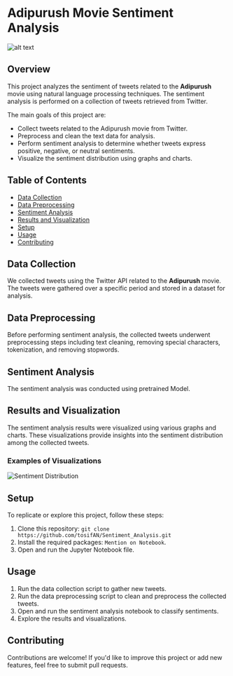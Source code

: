# Adipurush Movie Sentiment Analysis

![alt text](https://images.indianexpress.com/2022/10/Adipurush-1200.jpg )

## Overview

This project analyzes the sentiment of tweets related to the **Adipurush** movie using natural language processing techniques. The sentiment analysis is performed on a collection of tweets retrieved from Twitter.

The main goals of this project are:
- Collect tweets related to the Adipurush movie from Twitter.
- Preprocess and clean the text data for analysis.
- Perform sentiment analysis to determine whether tweets express positive, negative, or neutral sentiments.
- Visualize the sentiment distribution using graphs and charts.

## Table of Contents

- [Data Collection](#data-collection)
- [Data Preprocessing](#data-preprocessing)
- [Sentiment Analysis](#sentiment-analysis)
- [Results and Visualization](#results-and-visualization)
- [Setup](#setup)
- [Usage](#usage)
- [Contributing](#contributing)


## Data Collection

We collected tweets using the Twitter API related to the **Adipurush** movie. The tweets were gathered over a specific period and stored in a dataset for analysis.

## Data Preprocessing

Before performing sentiment analysis, the collected tweets underwent preprocessing steps including text cleaning, removing special characters, tokenization, and removing stopwords.

## Sentiment Analysis

The sentiment analysis was conducted using pretrained Model.

## Results and Visualization

The sentiment analysis results were visualized using various graphs and charts. These visualizations provide insights into the sentiment distribution among the collected tweets.

### Examples of Visualizations

![Sentiment Distribution](https://d33wubrfki0l68.cloudfront.net/ba2d83b3e2723f13a10edc19e960e326a0583507/33e51/static/012128fcf5034ecbcb628eefb722aa7f/b9224/sentiment-chewy.png)
<!-- Add more visualization images here -->

## Setup

To replicate or explore this project, follow these steps:

1. Clone this repository: `git clone https://github.com/tosifAN/Sentiment_Analysis.git`
2. Install the required packages: `Mention on Notebook`.
3. Open and run the Jupyter Notebook file.

## Usage

1. Run the data collection script to gather new tweets.
2. Run the data preprocessing script to clean and preprocess the collected tweets.
3. Open and run the sentiment analysis notebook to classify sentiments.
4. Explore the results and visualizations.

## Contributing

Contributions are welcome! If you'd like to improve this project or add new features, feel free to submit pull requests.



